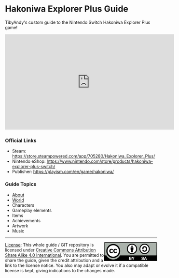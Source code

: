 # Hakoniwa Explorer Plus Guide
TibyAndy's custom guide to the Nintendo Switch Hakoniwa Explorer Plus game!

<iframe width="560" height="315" src="https://www.youtube.com/embed/tXQDw8vBLcc" title="YouTube video player" frameborder="0" allow="accelerometer; autoplay; clipboard-write; encrypted-media; gyroscope; picture-in-picture" allowfullscreen></iframe>

### Official Links

- Steam: https://store.steampowered.com/app/705280/Hakoniwa_Explorer_Plus/
- Nintendo eShop: https://www.nintendo.com/store/products/hakoniwa-explorer-plus-switch/
- Publisher: https://playism.com/en/game/hakoniwa/

### Guide Topics
- [About](about/what-is.md)
- [World](world/map.md)
- Characters
- Gameplay elements
- Items
- Achievements
- Artwork
- Music

-----

<img src="CC_BY-SA_icon.svg" style="float: right"> [License](LICENSE): This whole guide / GIT repository is licensed under [Creative Commons Attribution Share Alike 4.0 International](
https://creativecommons.org/licenses/by-sa/4.0/). You are permitted to share the guide, given the credit attribution and a link to the license notice. You also may adapt or evolve it if a compatible license is kept, giving indications to the changes made.

